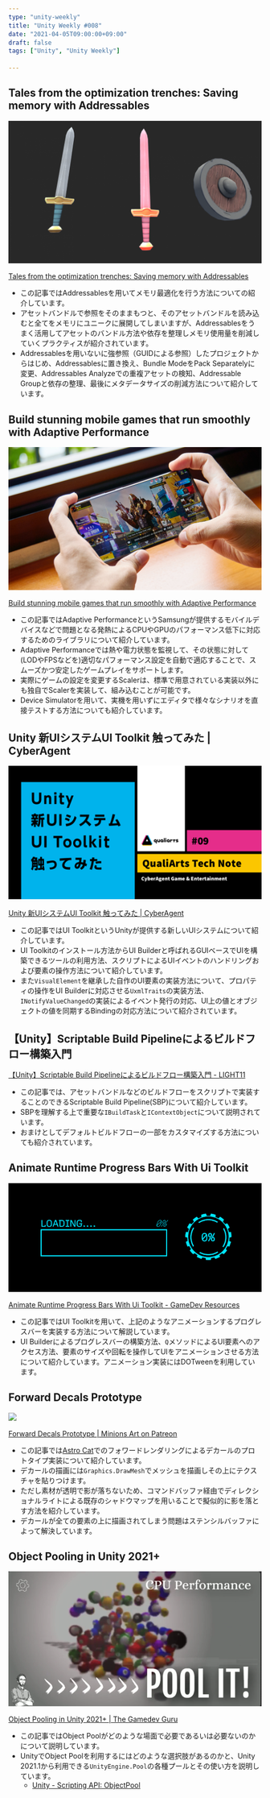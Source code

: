 ```yaml
---
type: "unity-weekly"
title: "Unity Weekly #008"
date: "2021-04-05T09:00:00+09:00"
draft: false
tags: ["Unity", "Unity Weekly"]

---
```


## Tales from the optimization trenches: Saving memory with Addressables

![](./image12-2-1280x720.png)

[Tales from the optimization trenches: Saving memory with Addressables](https://blogs.unity3d.com/2021/03/31/tales-from-the-optimization-trenches-saving-memory-with-addressables/)

- この記事ではAddressablesを用いてメモリ最適化を行う方法についての紹介しています。
- アセットバンドルで参照をそのままもつと、そのアセットバンドルを読み込むと全てをメモリにユニークに展開してしまいますが、Addressablesをうまく活用してアセットのバンドル方法や依存を整理しメモリ使用量を削減していくプラクティスが紹介されています。
- Addressablesを用いないに強参照（GUIDによる参照）したプロジェクトからはじめ、Addressablesに置き換え、Bundle ModeをPack Separatelyに変更、Addressables Analyzeでの重複アセットの検知、Addressable Groupと依存の整理、最後にメタデータサイズの削減方法について紹介しています。


## Build stunning mobile games that run smoothly with Adaptive Performance

![](./Unity_Blog_header_Samsung-Adaptive-Performance_1280x720.jpg)

[Build stunning mobile games that run smoothly with Adaptive Performance](https://blogs.unity3d.com/2021/03/30/build-stunning-mobile-games-that-run-smoothly-with-adaptive-performance/)

- この記事ではAdaptive PerformanceというSamsungが提供するモバイルデバイスなどで問題となる発熱によるCPUやGPUのパフォーマンス低下に対応するためのライブラリについて紹介しています。
- Adaptive Performanceでは熱や電力状態を監視して、その状態に対して(LODやFPSなどを)適切なパフォーマンス設定を自動で適応することで、スムーズかつ安定したゲームプレイをサポートします。
- 実際にゲームの設定を変更するScalerは、標準で用意されている実装以外にも独自でScalerを実装して、組み込むことが可能です。
- Device Simulatorを用いて、実機を用いずにエディタで様々なシナリオを直接テストする方法についても紹介しています。


## Unity 新UIシステムUI Toolkit 触ってみた | CyberAgent

![](./qanote_banner_009.png)

[Unity 新UIシステムUI Toolkit 触ってみた | CyberAgent](https://creator.game.cyberagent.co.jp/?p=7921)

- この記事ではUI ToolkitというUnityが提供する新しいUIシステムについて紹介しています。
- UI Toolkitのインストール方法からUI Builderと呼ばれるGUIベースでUIを構築できるツールの利用方法、スクリプトによるUIイベントのハンドリングおよび要素の操作方法について紹介しています。
- また`VisualElement`を継承した自作のUI要素の実装方法について、プロパティの操作をUI Builderに対応させる`UxmlTraits`の実装方法、`INotifyValueChanged`の実装によるイベント発行の対応、UI上の値とオブジェクトの値を同期するBindingの対応方法について紹介されています。


## 【Unity】Scriptable Build Pipelineによるビルドフロー構築入門

[【Unity】Scriptable Build Pipelineによるビルドフロー構築入門 - LIGHT11](https://light11.hatenadiary.com/entry/2021/03/30/201333)

- この記事では、アセットバンドルなどのビルドフローをスクリプトで実装することのできるScriptable Build Pipeline(SBP)について紹介しています。
- SBPを理解する上で重要な`IBuildTask`と`IContextObject`について説明されています。
- おまけとしてデフォルトビルドフローの一部をカスタマイズする方法についても紹介されています。


## Animate Runtime Progress Bars With Ui Toolkit

![](./intro-final.gif)

[Animate Runtime Progress Bars With Ui Toolkit - GameDev Resources](https://yecats.github.io/2021/03/19/Animate-runtime-progress-bars-with-UI-Toolkit.html)

- この記事ではUI Toolkitを用いて、上記のようなアニメーションするプログレスバーを実装する方法について解説しています。
- UI Builderによるプログレスバーの構築方法、`Q`メソッドによるUI要素へのアクセス方法、要素のサイズや回転を操作してUIをアニメーションさせる方法について紹介しています。アニメーション実装にはDOTweenを利用しています。


## Forward Decals Prototype

![](./2021-03-25-22-20-41.gif)

[Forward Decals Prototype | Minions Art on Patreon](https://www.patreon.com/posts/forward-decals-49100194)

- この記事では[Astro Cat](https://www.patreon.com/minionsart)でのフォワードレンダリングによるデカールのプロトタイプ実装について紹介しています。
- デカールの描画には`Graphics.DrawMesh`でメッシュを描画しその上にテクスチャを貼りつけます。
- ただし素材が透明で影が落ちないため、コマンドバッファ経由でディレクショナルライトによる既存のシャドウマップを用いることで擬似的に影を落とす方法を紹介しています。
- デカールが全ての要素の上に描画されてしまう問題はステンシルバッファによって解決しています。

## Object Pooling in Unity 2021+

![](./object-pooling-in-unity-2021-cover.png)

[Object Pooling in Unity 2021+ | The Gamedev Guru](https://thegamedev.guru/unity-cpu-performance/object-pooling/)

- この記事ではObject Poolがどのような場面で必要であるいは必要ないのかについて説明しています。
- UnityでObject Poolを利用するにはどのような選択肢があるのかと、Unity 2021.1から利用できる`UnityEngine.Pool`の各種プールとその使い方を説明しています。
    - [Unity - Scripting API: ObjectPool<T0>](https://docs.unity3d.com/2021.1/Documentation/ScriptReference/Pool.ObjectPool_1.html)
